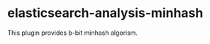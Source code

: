 elasticsearch-analysis-minhash
==============================

This plugin provides b-bit minhash algorism.
